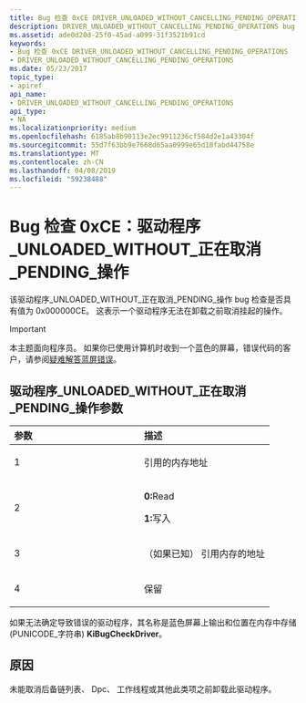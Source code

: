 ```yaml
---
title: Bug 检查 0xCE DRIVER_UNLOADED_WITHOUT_CANCELLING_PENDING_OPERATIONS
description: DRIVER_UNLOADED_WITHOUT_CANCELLING_PENDING_OPERATIONS bug 检查具有 0x000000CE 值。 这表示一个驱动程序无法在卸载之前取消挂起的操作。
ms.assetid: ade0d20d-25f0-45ad-a099-31f3521b91cd
keywords:
- Bug 检查 0xCE DRIVER_UNLOADED_WITHOUT_CANCELLING_PENDING_OPERATIONS
- DRIVER_UNLOADED_WITHOUT_CANCELLING_PENDING_OPERATIONS
ms.date: 05/23/2017
topic_type:
- apiref
api_name:
- DRIVER_UNLOADED_WITHOUT_CANCELLING_PENDING_OPERATIONS
api_type:
- NA
ms.localizationpriority: medium
ms.openlocfilehash: 6185ab8b90113e2ec9911236cf584d2e1a43304f
ms.sourcegitcommit: 55d7f63bb9e7668d65aa0999e65d18fabd44758e
ms.translationtype: MT
ms.contentlocale: zh-CN
ms.lasthandoff: 04/08/2019
ms.locfileid: "59238488"
---
```

# <a name="bug-check-0xce-driverunloadedwithoutcancellingpendingoperations"></a>Bug 检查 0xCE：驱动程序\_UNLOADED\_WITHOUT\_正在取消\_PENDING\_操作


该驱动程序\_UNLOADED\_WITHOUT\_正在取消\_PENDING\_操作 bug 检查是否具有值为 0x000000CE。 这表示一个驱动程序无法在卸载之前取消挂起的操作。

> [!IMPORTANT]
> 本主题面向程序员。 如果你已使用计算机时收到一个蓝色的屏幕，错误代码的客户，请参阅[疑难解答蓝屏错误](https://windows.microsoft.com/windows-10/troubleshoot-blue-screen-errors)。


## <a name="driverunloadedwithoutcancellingpendingoperations-parameters"></a>驱动程序\_UNLOADED\_WITHOUT\_正在取消\_PENDING\_操作参数


<table>
<colgroup>
<col width="50%" />
<col width="50%" />
</colgroup>
<thead>
<tr class="header">
<th align="left">参数</th>
<th align="left">描述</th>
</tr>
</thead>
<tbody>
<tr class="odd">
<td align="left"><p>1</p></td>
<td align="left"><p>引用的内存地址</p></td>
</tr>
<tr class="even">
<td align="left"><p>2</p></td>
<td align="left"><p><strong>0:</strong>Read</p>
<p><strong>1:</strong>写入</p></td>
</tr>
<tr class="odd">
<td align="left"><p>3</p></td>
<td align="left"><p>（如果已知） 引用内存的地址</p></td>
</tr>
<tr class="even">
<td align="left"><p>4</p></td>
<td align="left"><p>保留</p></td>
</tr>
</tbody>
</table>

 

如果无法确定导致错误的驱动程序，其名称是蓝色屏幕上输出和位置在内存中存储 (PUNICODE\_字符串) **KiBugCheckDriver**。

<a name="cause"></a>原因
-----

未能取消后备链列表、 Dpc、 工作线程或其他此类项之前卸载此驱动程序。

 

 




